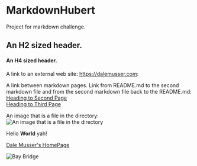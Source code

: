 # MarkdownHubert
Project for markdown challenge.



## An H2 sized header.

#### An H4 sized header.

A link to an external web site: <https://dalemusser.com>:

A link between markdown pages. Link from README.md to the second markdown file and from the second markdown file back to the README.md:
[Heading to Second Page](second.md)</br>
[Heading to Third Page](third.md)

An image that is a file in the directory:
![An image that is a file in the directory](https://github.com/Alifanfaron/MarkdownHubert/blob/master/A%20image%20file.png "this is the title text that you succeed in hovering to see")





Hello **World** yah!

[Dale Musser's HomePage](https://dalemusser.com)

![Bay Bridge](http://www.baybridgeinfo.org/sites/default/files/styles/Poster600337/public/images/implosion_3.jpg?itok=keFIbNiu)

